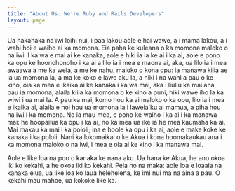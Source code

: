 ```yaml
---
title: "About Us: We're Ruby and Rails Developers"
layout: page
---
```


Ua hakahaka na iwi loihi nui, i paa lakou aole e hai wawe, a i mama lakou, a i wahi hoi e waiho ai ka momona. Eia paha ke kuleana o ka momona maloko o na iwi. I ka wa e mai ai ke kanaka, aole e hiki ia ia ke ai i ka ai, aole e pono ka opu ke hoonohonoho i ka ai a lilo ia i mea e maona ai, aka, ua lilo ia i mea awaawa a me ka wela, a me ke nahu, maloko o kona opu: ia manawa kiiia ae la ua momona la, a ma ke koko e lawe aku la, a hiki i na wahi a pau o ke kino, oia ka mea e ikaika ai ke kanaka i ka wa mai, aka i liuliu ka mai ana, pau ia momona, alaila kiiia ka momona o ke kino a puni, hiki wawe iho la ka wiwi i ua mai la. A pau ka mai, komo hou ka ai maloko o ka opu, lilo ia i mea e ikaika ai, alaila e hoi hou ua momona la i laweia'ku ai mamua, a piha hou na iwi i ka momona. No ia mau mea, e pono ke waiho i ka ai i ka manawa mai: he hoopailua ka opu i ka ai, no ka mea ua ike ia he mea kaumaha ka ai. Mai makau ka mai i ka pololi; ina e hoole ka opu i ka ai, aole e make koke ke kanaka i ka pololi. Nani ka lokomaikai o ke Akua i kona hoomakaukau ana i ka momona maloko o na iwi, i mea e ola ai ke kino i ka manawa mai.

Aole e like loa na poo o kanaka ke nana aku. Ua hana ke Akua, he ano okoa iki ko kekahi, a he okoa iki ko kekahi. Pela no na maka: aole loa e loaaia na kanaka elua, ua like loa ko laua helehelena, ke imi nui ma na aina a pau. O kekahi mau mahoe, ua kokoke like ka.